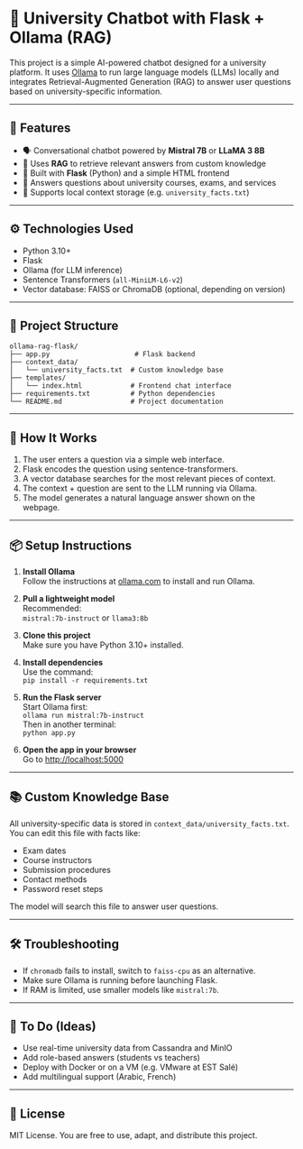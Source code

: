 # 🧠 University Chatbot with Flask + Ollama (RAG)

This project is a simple AI-powered chatbot designed for a university platform. It uses [Ollama](https://ollama.com/) to run large language models (LLMs) locally and integrates Retrieval-Augmented Generation (RAG) to answer user questions based on university-specific information.

---

## 🚀 Features

- 🗣️ Conversational chatbot powered by **Mistral 7B** or **LLaMA 3 8B**
- 🔎 Uses **RAG** to retrieve relevant answers from custom knowledge
- 🧠 Built with **Flask** (Python) and a simple HTML frontend
- 🧾 Answers questions about university courses, exams, and services
- 💾 Supports local context storage (e.g. `university_facts.txt`)

---

## ⚙️ Technologies Used

- Python 3.10+
- Flask
- Ollama (for LLM inference)
- Sentence Transformers (`all-MiniLM-L6-v2`)
- Vector database: FAISS or ChromaDB (optional, depending on version)

---

## 📁 Project Structure

```
ollama-rag-flask/
├── app.py                     # Flask backend
├── context_data/
│   └── university_facts.txt  # Custom knowledge base
├── templates/
│   └── index.html            # Frontend chat interface
├── requirements.txt          # Python dependencies
└── README.md                 # Project documentation
```

---

## 🧪 How It Works

1. The user enters a question via a simple web interface.
2. Flask encodes the question using sentence-transformers.
3. A vector database searches for the most relevant pieces of context.
4. The context + question are sent to the LLM running via Ollama.
5. The model generates a natural language answer shown on the webpage.

---

## 📦 Setup Instructions

1. **Install Ollama**  
   Follow the instructions at [ollama.com](https://ollama.com/) to install and run Ollama.

2. **Pull a lightweight model**  
   Recommended:  
   `mistral:7b-instruct` or `llama3:8b`

3. **Clone this project**  
   Make sure you have Python 3.10+ installed.

4. **Install dependencies**  
   Use the command:  
   `pip install -r requirements.txt`

5. **Run the Flask server**  
   Start Ollama first:  
   `ollama run mistral:7b-instruct`  
   Then in another terminal:  
   `python app.py`

6. **Open the app in your browser**  
   Go to [http://localhost:5000](http://localhost:5000)

---

## 📚 Custom Knowledge Base

All university-specific data is stored in `context_data/university_facts.txt`. You can edit this file with facts like:

- Exam dates  
- Course instructors  
- Submission procedures  
- Contact methods  
- Password reset steps

The model will search this file to answer user questions.

---

## 🛠️ Troubleshooting

- If `chromadb` fails to install, switch to `faiss-cpu` as an alternative.
- Make sure Ollama is running before launching Flask.
- If RAM is limited, use smaller models like `mistral:7b`.

---

## 📌 To Do (Ideas)

- Use real-time university data from Cassandra and MinIO
- Add role-based answers (students vs teachers)
- Deploy with Docker or on a VM (e.g. VMware at EST Salé)
- Add multilingual support (Arabic, French)

---

## 📄 License

MIT License. You are free to use, adapt, and distribute this project.

